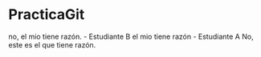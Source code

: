 # PracticaGit
no, el mio tiene razón. - Estudiante B
el mio tiene razón - Estudiante A
No, este es el que tiene razón.
